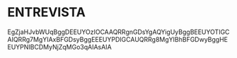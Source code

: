 # ENTREVISTA
EgZjaHJvbWUqBggDEEUYOzIOCAAQRRgnGDsYgAQYigUyBggBEEUYOTIGCAIQRRg7MgYIAxBFGDsyBggEEEUYPDIGCAUQRRg8MgYIBhBFGDwyBggHEEUYPNIBCDMyNjZqMGo3qAIAsAIA
